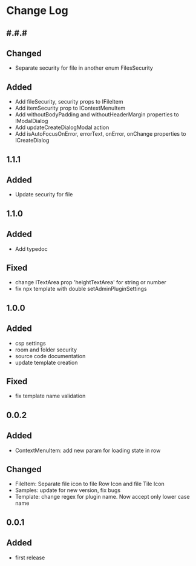 # Change Log

## #.#.#

## Changed

- Separate security for file in another enum FilesSecurity

## Added

- Add fileSecurity, security props to IFileItem
- Add itemSecurity prop to IContextMenuItem
- Add withoutBodyPadding and withoutHeaderMargin properties to IModalDialog
- Add updateCreateDialogModal action
- Add isAutoFocusOnError, errorText, onError, onChange properties to ICreateDialog

## 1.1.1

## Added

- Update security for file

## 1.1.0

## Added

- Add typedoc

## Fixed

- change ITextArea prop 'heightTextArea' for string or number
- fix npx template with double setAdminPluginSettings

## 1.0.0

## Added

- csp settings
- room and folder security
- source code documentation
- update template creation

## Fixed

- fix template name validation

## 0.0.2

## Added

- ContextMenuItem: add new param for loading state in row

## Changed

- FileItem: Separate file icon to file Row Icon and file Tile Icon
- Samples: update for new version, fix bugs
- Template: change regex for plugin name. Now accept only lower case name

## 0.0.1

## Added

- first release
